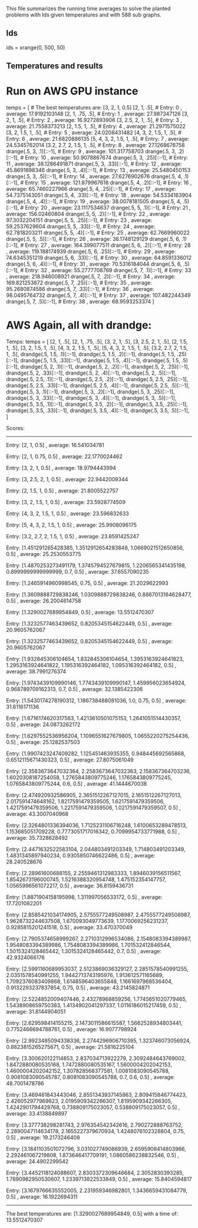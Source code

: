 
This file summarizes the running time averages to solve the planted problems with Ids <ids> given temperatures <temperatures> and with 588 sub graphs.

## Ids
ids = xrange(0, 500, 50)

## Temperatures and results

# Run on AWS GPU instance
temps = [
        # The best temperatures are:  [3, 2, 1, 0.5]
        [2, 1, .5],  # Entry:  0 , average:  17.9192103148
        [2, 1, .75, .5],  # Entry:  1 , average:  27.987347126
        [3, 2, 1, .5],  # Entry:  2 , average:  16.9272893906
        [3, 2.5, 2, 1, .5],  # Entry:  3 , average:  21.7558373213
        [2, 1.5, 1, .5],  # Entry:  4 , average:  21.2971575022
        [3, 2, 1.5, 1, .5],  # Entry:  5 , average:  24.0208431482
        [4, 3, 2, 1.5, 1, .5],  # Entry:  6 , average:  21.6820886135
        [5, 4, 3, 2, 1.5, 1, .5],  # Entry:  7 , average:  24.5345762014
        [3.2, 2.7, 2, 1.5, 1, .5],  # Entry:  8 , average:  27.1268676758
        drange(.5, 3, .1)[::-1],  # Entry:  9 , average:  101.317758703
        drange(.5, 3, .2)[::-1],  # Entry:  10 , average:  50.9078867674
        drange(.5, 3, .25)[::-1],  # Entry:  11 , average:  38.1286491871
        drange(.5, 3, .33)[::-1],  # Entry:  12 , average:  45.8691898346
        drange(.5, 3, .4)[::-1],  # Entry:  13 , average:  25.5480450153
        drange(.5, 3, .5)[::-1],  # Entry:  14 , average:  27.6276902676
        drange(.5, 4, .1)[::-1],  # Entry:  15 , average:  121.879967618
        drange(.5, 4, .2)[::-1],  # Entry:  16 , average:  65.7460227966
        drange(.5, 4, .25)[::-1],  # Entry:  17 , average:  54.7375143051
        drange(.5, 4, .33)[::-1],  # Entry:  18 , average:  54.5334163904
        drange(.5, 4, .4)[::-1],  # Entry:  19 , average:  38.0078181505
        drange(.5, 4, .5)[::-1],  # Entry:  20 , average:  23.1117534637
        drange(.5, 5, .1)[::-1],  # Entry:  21 , average:  156.02460804
        drange(.5, 5, .2)[::-1],  # Entry:  22 , average:  97.3032204151
        drange(.5, 5, .25)[::-1],  # Entry:  23 , average:  59.2537629604
        drange(.5, 5, .33)[::-1],  # Entry:  24 , average:  62.7818203211
        drange(.5, 5, .4)[::-1],  # Entry:  25 , average:  62.7669960022
        drange(.5, 5, .5)[::-1],  # Entry:  26 , average:  36.1748129129
        drange(.5, 6, .1)[::-1],  # Entry:  27 , average:  164.399077511
        drange(.5, 6, .2)[::-1],  # Entry:  28 , average:  119.188174939
        drange(.5, 6, .25)[::-1],  # Entry:  29 , average:  74.6345351219
        drange(.5, 6, .33)[::-1],  # Entry:  30 , average:  64.8591336012
        drange(.5, 6, .4)[::-1],  # Entry:  31 , average:  70.5316184044
        drange(.5, 6, .5)[::-1],  # Entry:  32 , average:  55.2777708769
        drange(.5, 7, .1)[::-1],  # Entry:  33 , average:  218.946008921
        drange(.5, 7, .2)[::-1],  # Entry:  34 , average:  169.821253872
        drange(.5, 7, .25)[::-1],  # Entry:  35 , average:  95.2680874586
        drange(.5, 7, .33)[::-1],  # Entry:  36 , average:  98.0495764732
        drange(.5, 7, .4)[::-1],  # Entry:  37 , average:  107.482244349
        drange(.5, 7, .5)[::-1],  # Entry:  38 , average:  68.9593253374
    ]




# AWS Again, all with drandge:

Temps:
 temps = [
        [2, 1, .5],
        [2, 1, .75, .5],
        [3, 2, 1, .5],
        [3, 2.5, 2, 1, .5],
        [2, 1.5, 1, .5],
        [3, 2, 1.5, 1, .5],
        [4, 3, 2, 1.5, 1, .5],
        [5, 4, 3, 2, 1.5, 1, .5],
        [3.2, 2.7, 2, 1.5, 1, .5],
        drandge(.5, 1.5, .1)[::-1],
        drandge(.5, 1.5, .2)[::-1],
        drandge(.5, 1.5, .25)[::-1],
        drandge(.5, 1.5, .33)[::-1],
        drandge(.5, 1.5, .4)[::-1],
        drandge(.5, 1.5, .5)[::-1],
        drandge(.5, 2, .1)[::-1],
        drandge(.5, 2, .2)[::-1],
        drandge(.5, 2, .25)[::-1],
        drandge(.5, 2, .33)[::-1],
        drandge(.5, 2, .4)[::-1],
        drandge(.5, 2, .5)[::-1],
        drandge(.5, 2.5, .1)[::-1],
        drandge(.5, 2.5, .2)[::-1],
        drandge(.5, 2.5, .25)[::-1],
        drandge(.5, 2.5, .33)[::-1],
        drandge(.5, 2.5, .4)[::-1],
        drandge(.5, 2.5, .5)[::-1],
        drandge(.5, 3, .1)[::-1],
        drandge(.5, 3, .2)[::-1],
        drandge(.5, 3, .25)[::-1],
        drandge(.5, 3, .33)[::-1],
        drandge(.5, 3, .4)[::-1],
        drandge(.5, 3, .5)[::-1],
        drandge(.5, 3.5, .1)[::-1],
        drandge(.5, 3.5, .2)[::-1],
        drandge(.5, 3.5, .25)[::-1],
        drandge(.5, 3.5, .33)[::-1],
        drandge(.5, 3.5, .4)[::-1],
        drandge(.5, 3.5, .5)[::-1],
    ]


Scores:

----------------------------------------
Entry:  [2, 1, 0.5] , average:  16.541034781

Entry:  [2, 1, 0.75, 0.5] , average:  22.1770024462

Entry:  [3, 2, 1, 0.5] , average:  18.9794443994

Entry:  [3, 2.5, 2, 1, 0.5] , average:  22.9442009344

Entry:  [2, 1.5, 1, 0.5] , average:  21.8005522757

Entry:  [3, 2, 1.5, 1, 0.5] , average:  23.5928774509

Entry:  [4, 3, 2, 1.5, 1, 0.5] , average:  23.596832633

Entry:  [5, 4, 3, 2, 1.5, 1, 0.5] , average:  25.9908096175

Entry:  [3.2, 2.7, 2, 1.5, 1, 0.5] , average:  23.8591425247

Entry:  [1.451291265428385, 1.3512912654283848, 1.0669021512650856, 0.5] , average:  25.2530553775

Entry:  [1.4870253273491179, 1.3745794527679815, 1.2206565341435198, 0.8999999999999999, 0.7, 0.5] , average:  37.6557090235

Entry:  [1.2465914960998545, 0.75, 0.5] , average:  21.2029622993

Entry:  [1.3609888729838246, 1.0309888729838246, 0.8867013164628477, 0.5] , average:  26.2004614758

Entry:  [1.3290027689954849, 0.5] , average:  13.5512470307

Entry:  [1.3232577463439652, 0.8205345154622449, 0.5] , average:  20.9605762067


Entry:  [1.3232577463439652, 0.8205345154622449, 0.5] , average:  20.9605762067

Entry:  [1.932845306104654, 1.832845306104654, 1.3953163924641823, 1.2953163924641822, 1.195316392464182, 1.095316392464182, 0.5] , average:  38.7991276374

Entry:  [1.9743439109990146, 1.7743439109990147, 1.459956023654924, 0.968789709162313, 0.7, 0.5] , average:  32.1385422306

Entry:  [1.5430174278190312, 1.186738488081036, 1.0, 0.75, 0.5] , average:  31.6116171136

Entry:  [1.6716174620317563, 1.4213610501075153, 1.2641051514430357, 0.5] , average:  24.0873262172

Entry:  [1.6297552536956204, 1.1096551627679805, 1.0655220275254436, 0.5] , average:  25.1282537503

Entry:  [1.9907423247409282, 1.125451463935355, 0.948445692565868, 0.6512115671430323, 0.5] , average:  27.8075061049

Entry:  [2.3583673647032364, 2.2583673647032363, 2.158367364703236, 1.6020308187254058, 1.2765843809775246, 1.1765843809775245, 1.0765843809775244, 0.6, 0.5] , average:  41.1444670038

Entry:  [2.474920932586905, 2.3651512267127015, 2.1651512267127013, 2.017591474648162, 1.8217591479359505, 1.6217591479359506, 1.4217591479359506, 1.2217591479359506, 1.0217591479359507, 0.5] , average:  43.3007040968

Entry:  [2.3264801336394036, 1.7125231106716248, 1.6100653289478513, 1.153685051709228, 0.7773051717016342, 0.7099954733771988, 0.5] , average:  35.7328628492

Entry:  [2.4471632522583104, 2.044803491203349, 1.714803491203349, 1.4831345897940234, 0.9305850746622486, 0.5] , average:  28.240528676

Entry:  [2.28961600688155, 2.2559461312983333, 1.8946039156511567, 1.8542673196000745, 1.5216388320954748, 1.475152354147757, 1.0565996561072217, 0.5] , average:  36.8159436731

Entry:  [1.8871904158195998, 1.311997056533172, 0.5] , average:  17.7201082201

Entry:  [2.8585421034174905, 2.5755577249508987, 2.4755577249508987, 1.9628732244637508, 1.670093049773639, 1.1770069256231237, 0.9285815201241518, 0.5] , average:  33.470370049

Entry:  [2.7905374658999267, 2.2710312996534086, 2.1548083394389987, 1.9548083394389986, 1.7548083394389986, 1.701532412846544, 1.5015324128465442, 1.3015324128465442, 0.7, 0.5] , average:  42.9324066176

Entry:  [2.5991160689953037, 2.5123869036329127, 2.2851578540991255, 2.0351578540991255, 1.9442713743195976, 1.913612571165689, 1.7092376083409868, 1.6148596403655848, 1.1661697968536404, 0.9132293237837854, 0.75, 0.5] , average:  43.2145824871

Entry:  [2.5224852009407446, 2.43278968859256, 1.7745651020779465, 1.5438908659750383, 1.4134902041297337, 1.0116186015217459, 0.5] , average:  31.8144904051

Entry:  [2.629598414155215, 2.1473011586615587, 1.5662528934803441, 0.7752466694788761, 0.5] , average:  16.9077798924

Entry:  [2.9923485094338336, 2.2744296906710395, 1.323746073056924, 0.8823815265275671, 0.5] , average:  21.5816225104

Entry:  [3.300620122114853, 2.837034713922279, 2.3092484643769002, 1.8472880080535168, 1.7472880080535167, 1.5600004202042153, 1.4600004202042152, 1.307828568377581, 1.0081083090545788, 0.9081083090545787, 0.8081083090545788, 0.7, 0.6, 0.5] , average:  48.7001478786

Entry:  [3.469481843443046, 2.8551343937145863, 2.809415846774423, 2.426052977969623, 2.0195909342266307, 1.8195909342266305, 1.4242901794429768, 0.738809175023057, 0.538809175023057, 0.5] , average:  33.4138849897

Entry:  [3.377738298281743, 2.976354542342616, 2.790272888763752, 2.2890047114634178, 2.1655227379670934, 1.4248076102328804, 0.75, 0.5] , average:  19.2173246408

Entry:  [3.1841103501072796, 3.031027749086939, 2.6595908414803966, 2.292461067219808, 1.873646417709191, 1.0860586238832546, 0.5] , average:  24.4902299542

Entry:  [3.4452118124088607, 2.8303372309646684, 2.3052830393285, 1.7890982950530607, 1.2339713822533849, 0.5] , average:  15.8404594817

Entry:  [3.1679766635552005, 2.231959346982801, 1.3436659431084779, 0.5] , average:  16.1922694311

----------------------------------------
The best temperatures are:  [1.3290027689954849, 0.5]  with a time of:  13.5512470307
